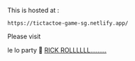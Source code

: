 This is hosted at :
    
    https://tictactoe-game-sg.netlify.app/

Please visit

le lo party 🙂  [RICK ROLLLLLL.........](do.you.want.party@gmail.com)
